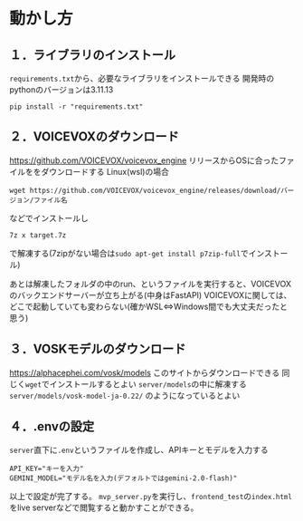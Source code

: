 # 動かし方
## １．ライブラリのインストール
`requirements.txt`から、必要なライブラリをインストールできる
開発時のpythonのバージョンは3.11.13
```
pip install -r "requirements.txt"
```

## ２．VOICEVOXのダウンロード
https://github.com/VOICEVOX/voicevox_engine
リリースからOSに合ったファイルををダウンロードする
Linux(wsl)の場合
```
wget https://github.com/VOICEVOX/voicevox_engine/releases/download/バージョン/ファイル名
```
などでインストールし
```
7z x target.7z
```
で解凍する(7zipがない場合は`sudo apt-get install p7zip-full`でインストール)

あとは解凍したフォルダの中のrun、というファイルを実行すると、VOICEVOXのバックエンドサーバーが立ち上がる(中身はFastAPI)
VOICEVOXに関しては、どこで起動していても変わらない(確かWSL⇔Windows間でも大丈夫だったと思う)

## ３．VOSKモデルのダウンロード
https://alphacephei.com/vosk/models
このサイトからダウンロードできる
同じく`wget`でインストールするとよい
`server/models`の中に解凍する
`server/models/vosk-model-ja-0.22/`
のようになっているとよい

## ４．.envの設定
`server`直下に`.env`というファイルを作成し、APIキーとモデルを入力する
```
API_KEY="キーを入力"
GEMINI_MODEL="モデル名を入力(デフォルトではgemini-2.0-flash)"

```

以上で設定が完了する。
`mvp_server.py`を実行し、`frontend_test`の`index.html`をlive serverなどで閲覧すると動かすことができる。